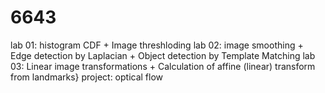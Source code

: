 # 6643

lab 01: histogram CDF + Image threshloding
lab 02: image smoothing + Edge detection by Laplacian + Object detection by Template Matching
lab 03: Linear image transformations + Calculation of affine (linear) transform from landmarks}
project: optical flow